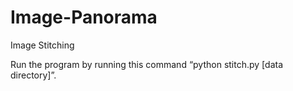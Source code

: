 # Image-Panorama
Image Stitching

Run the program by running this command “python stitch.py [data directory]”.
